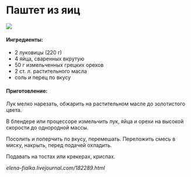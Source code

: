 # Паштет из яиц

![](https://s-media-cache-ak0.pinimg.com/564x/6d/91/6b/6d916b3d7cd558dc40963bdb42ea7b23.jpg)

#### Ингредиенты:

* 2 луковицы \(220 г\)
* 4 яйца, сваренных вкрутую
* 50 г измельченных грецких орехов
* 2 ст. л. растительного масла
* соль и перец по вкусу

#### Приготовление:

Лук мелко нарезать, обжарить на растительном масле до золотистого цвета.

В блендере или процессоре измельчить лук, яйца и орехи на высокой скорости до однородной массы.

Посолить и поперчить по вкусу, перемешать. Переложить смесь в миску, накрыть, перед подачей охладить.

Подавать на тостах или крекерах, криспах.

_elena-fialka.livejournal.com/182289.html_

